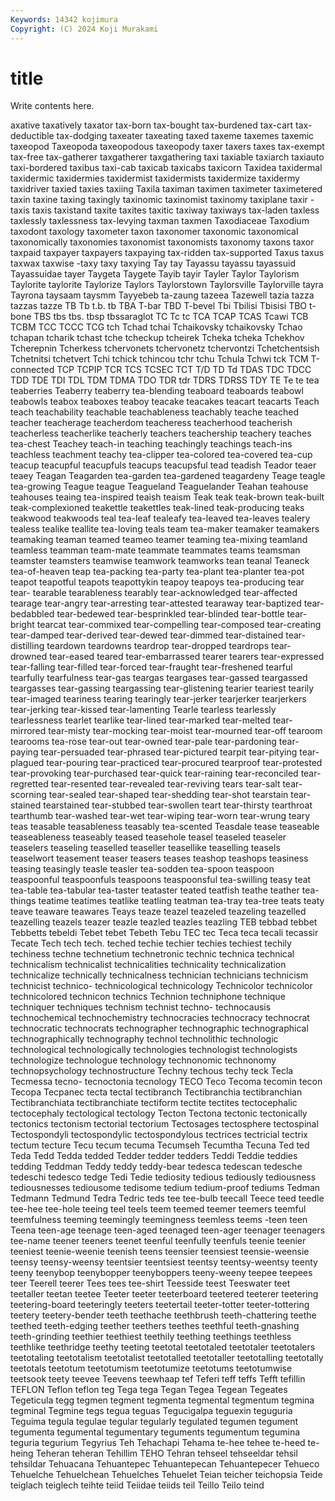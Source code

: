 ```yaml
---
Keywords: 14342 kojimura
Copyright: (C) 2024 Koji Murakami
---
```


# title

Write contents here.



axative taxatively taxator tax-born tax-bought
tax-burdened tax-cart tax-deductible tax-dodging taxeater taxeating taxed taxeme taxemes taxemic
taxeopod Taxeopoda taxeopodous taxeopody taxer taxers taxes tax-exempt tax-free tax-gatherer
taxgatherer taxgathering taxi taxiable taxiarch taxiauto taxi-bordered taxibus taxi-cab taxicab
taxicabs taxicorn Taxidea taxidermal taxidermic taxidermies taxidermist taxidermists taxidermize taxidermy
taxidriver taxied taxies taxiing Taxila taximan taximen taximeter taximetered taxin
taxine taxing taxingly taxinomic taxinomist taxinomy taxiplane taxir -taxis taxis
taxistand taxite taxites taxitic taxiway taxiways tax-laden taxless taxlessly taxlessness
tax-levying taxman taxmen Taxodiaceae Taxodium taxodont taxology taxometer taxon taxonomer
taxonomic taxonomical taxonomically taxonomies taxonomist taxonomists taxonomy taxons taxor taxpaid
taxpayer taxpayers taxpaying tax-ridden tax-supported Taxus taxus taxwax taxwise -taxy
taxy taxying Tay tay Tayassu tayassu tayassuid Tayassuidae tayer Taygeta
Taygete Tayib tayir Tayler Taylor Taylorism Taylorite taylorite Taylorize Taylors
Taylorstown Taylorsville Taylorville tayra Tayrona taysaam taysmm Tayyebeb ta-zaung tazeea
Tazewell tazia tazza tazzas tazze TB Tb t.b. tb TBA
T-bar TBD T-bevel Tbi Tbilisi Tbisisi TBO t-bone TBS tbs
tbs. tbsp tbssaraglot TC Tc tc TCA TCAP TCAS Tcawi
TCB TCBM TCC TCCC TCG tch Tchad tchai Tchaikovsky tchaikovsky
Tchao tchapan tcharik tchast tche tcheckup tcheirek Tcheka tcheka Tchekhov
Tcherepnin Tcherkess tchervonets tchervonetz tchervontzi Tchetchentsish Tchetnitsi tchetvert Tchi tchick
tchincou tchr tchu Tchula Tchwi tck TCM T-connected TCP TCPIP
TCR TCS TCSEC TCT T/D TD Td TDAS TDC TDCC
TDD TDE TDI TDL TDM TDMA TDO TDR tdr TDRS
TDRSS TDY TE Te te tea teaberries Teaberry teaberry tea-blending
teaboard teaboards teabowl teabowls teabox teaboxes teaboy teacake teacakes teacart
teacarts Teach teach teachability teachable teachableness teachably teache teached teacher
teacherage teacherdom teacheress teacherhood teacherish teacherless teacherlike teacherly teachers teachership
teachery teaches tea-chest Teachey teach-in teaching teachingly teachings teach-ins teachless
teachment teachy tea-clipper tea-colored tea-covered tea-cup teacup teacupful teacupfuls teacups
teacupsful tead teadish Teador teaer teaey Teagan Teagarden tea-garden tea-gardened
teagardeny Teage teagle tea-growing Teague teague Teagueland Teaguelander Teahan teahouse
teahouses teaing tea-inspired teaish teaism Teak teak teak-brown teak-built teak-complexioned
teakettle teakettles teak-lined teak-producing teaks teakwood teakwoods teal tea-leaf tealeafy
tea-leaved tea-leaves tealery tealess tealike teallite tea-loving teals team tea-maker
teamaker teamakers teamaking teaman teamed teameo teamer teaming tea-mixing teamland
teamless teamman team-mate teammate teammates teams teamsman teamster teamsters teamwise
teamwork teamworks tean teanal Teaneck tea-of-heaven teap tea-packing tea-party tea-plant
tea-planter tea-pot teapot teapotful teapots teapottykin teapoy teapoys tea-producing tear
tear- tearable tearableness tearably tear-acknowledged tear-affected tearage tear-angry tear-arresting tear-attested
tearaway tear-baptized tear-bedabbled tear-bedewed tear-besprinkled tear-blinded tear-bottle tear-bright tearcat tear-commixed
tear-compelling tear-composed tear-creating tear-damped tear-derived tear-dewed tear-dimmed tear-distained tear-distilling teardown
teardowns teardrop tear-dropped teardrops tear-drowned tear-eased teared tear-embarrassed tearer tearers
tear-expressed tear-falling tear-filled tear-forced tear-fraught tear-freshened tearful tearfully tearfulness tear-gas
teargas teargases tear-gassed teargassed teargasses tear-gassing teargassing tear-glistening tearier teariest
tearily tear-imaged teariness tearing tearingly tear-jerker tearjerker tearjerkers tear-jerking tear-kissed
tear-lamenting Tearle tearless tearlessly tearlessness tearlet tearlike tear-lined tear-marked tear-melted
tear-mirrored tear-misty tear-mocking tear-moist tear-mourned tear-off tearoom tearooms tea-rose tear-out
tear-owned tear-pale tear-pardoning tear-paying tear-persuaded tear-phrased tear-pictured tearpit tear-pitying tear-plagued
tear-pouring tear-practiced tear-procured tearproof tear-protested tear-provoking tear-purchased tear-quick tear-raining tear-reconciled
tear-regretted tear-resented tear-revealed tear-reviving tears tear-salt tear-scorning tear-sealed tear-shaped tear-shedding
tear-shot tearstain tear-stained tearstained tear-stubbed tear-swollen teart tear-thirsty tearthroat tearthumb
tear-washed tear-wet tear-wiping tear-worn tear-wrung teary teas teasable teasableness teasably
tea-scented Teasdale tease teaseable teaseableness teaseably teased teasehole teasel teaseled
teaseler teaselers teaseling teaselled teaseller teasellike teaselling teasels teaselwort teasement
teaser teasers teases teashop teashops teasiness teasing teasingly teasle teasler
tea-sodden tea-spoon teaspoon teaspoonful teaspoonfuls teaspoons teaspoonsful tea-swilling teasy teat
tea-table tea-tabular tea-taster teataster teated teatfish teathe teather tea-things teatime
teatimes teatlike teatling teatman tea-tray tea-tree teats teaty teave teaware
teawares Teays teaze teazel teazeled teazeling teazelled teazelling teazels teazer
teazle teazled teazles teazling TEB tebbad tebbet Tebbetts tebeldi Tebet
tebet Tebeth Tebu TEC tec Teca teca tecali tecassir Tecate
Tech tech tech. teched techie techier techies techiest techily techiness
techne technetium technetronic technic technica technical technicalism technicalist technicalities technicality
technicalization technicalize technically technicalness technician technicians technicism technicist technico- technicological
technicology Technicolor technicolor technicolored technicon technics Technion techniphone technique techniquer
techniques technism technist techno- technocausis technochemical technochemistry technocracies technocracy technocrat
technocratic technocrats technographer technographic technographical technographically technography technol technolithic technologic
technological technologically technologies technologist technologists technologize technologue technology technonomic technonomy
technopsychology technostructure Techny techous techy teck Tecla Tecmessa tecno- tecnoctonia
tecnology TECO Teco Tecoma tecomin tecon Tecopa Tecpanec tecta tectal
tectibranch Tectibranchia tectibranchian Tectibranchiata tectibranchiate tectiform tectite tectites tectocephalic tectocephaly
tectological tectology Tecton Tectona tectonic tectonically tectonics tectonism tectorial tectorium
Tectosages tectosphere tectospinal Tectospondyli tectospondylic tectospondylous tectrices tectricial tectrix tectum
tecture Tecu tecum tecuma Tecumseh Tecumtha Tecuna Ted ted Teda
Tedd Tedda tedded Tedder tedder tedders Teddi Teddie teddies tedding
Teddman Teddy teddy teddy-bear tedesca tedescan tedesche tedeschi tedesco tedge
Tedi Tedie tediosity tedious tediously tediousness tediousnesses tediousome tedisome tedium
tedium-proof tediums Tedman Tedmann Tedmund Tedra Tedric teds tee tee-bulb
teecall Teece teed teedle tee-hee tee-hole teeing teel teels teem
teemed teemer teemers teemful teemfulness teeming teemingly teemingness teemless teems
-teen teen Teena teen-age teenage teen-aged teenaged teen-ager teenager teenagers
tee-name teener teeners teenet teenful teenfully teenfuls teenie teenier teeniest
teenie-weenie teenish teens teensier teensiest teensie-weensie teensy teensy-weensy teentsier teentsiest
teentsy teentsy-weentsy teenty teeny teenybop teenybopper teenyboppers teeny-weeny teepee teepees
teer Teerell teerer Tees tees tee-shirt Teesside teest Teeswater teet
teetaller teetan teetee Teeter teeter teeterboard teetered teeterer teetering teetering-board
teeteringly teeters teetertail teeter-totter teeter-tottering teetery teetery-bender teeth teethache teethbrush
teeth-chattering teethe teethed teeth-edging teether teethers teethes teethful teeth-gnashing teeth-grinding
teethier teethiest teethily teething teethings teethless teethlike teethridge teethy teeting
teetotal teetotaled teetotaler teetotalers teetotaling teetotalism teetotalist teetotalled teetotaller teetotalling
teetotally teetotals teetotum teetotumism teetotumize teetotums teetotumwise teetsook teety teevee
Teevens teewhaap tef Teferi teff teffs Tefft tefillin TEFLON Teflon
teflon teg Tega tega Tegan Tegea Tegean Tegeates Tegeticula tegg
tegmen tegment tegmenta tegmental tegmentum tegmina tegminal Tegmine tegs tegua
teguas Tegucigalpa teguexin teguguria Teguima tegula tegulae tegular tegularly tegulated
tegumen tegument tegumenta tegumental tegumentary teguments tegumentum tegumina teguria tegurium
Tegyrius Teh Tehachapi Tehama te-hee tehee te-heed te-heing Teheran teheran
Tehillim TEHO Tehran tehseel tehseeldar tehsil tehsildar Tehuacana Tehuantepec Tehuantepecan
Tehuantepecer Tehueco Tehuelche Tehuelchean Tehuelches Tehuelet Teian teicher teichopsia Teide
teiglach teiglech teihte teiid Teiidae teiids teil Teillo Teilo teind
